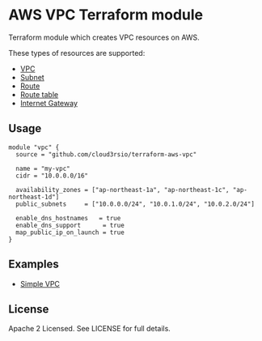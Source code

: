 # AWS VPC Terraform module

Terraform module which creates VPC resources on AWS.

These types of resources are supported:

* [VPC](https://www.terraform.io/docs/providers/aws/r/vpc.html)
* [Subnet](https://www.terraform.io/docs/providers/aws/r/subnet.html)
* [Route](https://www.terraform.io/docs/providers/aws/r/route.html)
* [Route table](https://www.terraform.io/docs/providers/aws/r/route_table.html)
* [Internet Gateway](https://www.terraform.io/docs/providers/aws/r/internet_gateway.html)

## Usage

```hcl
module "vpc" {
  source = "github.com/cloud3rsio/terraform-aws-vpc"

  name = "my-vpc"
  cidr = "10.0.0.0/16"

  availability_zones = ["ap-northeast-1a", "ap-northeast-1c", "ap-northeast-1d"]
  public_subnets     = ["10.0.0.0/24", "10.0.1.0/24", "10.0.2.0/24"]

  enable_dns_hostnames   = true
  enable_dns_support      = true
  map_public_ip_on_launch = true
}
```

## Examples

* [Simple VPC](./examples/simple-vpc/)

## License

Apache 2 Licensed. See LICENSE for full details.
